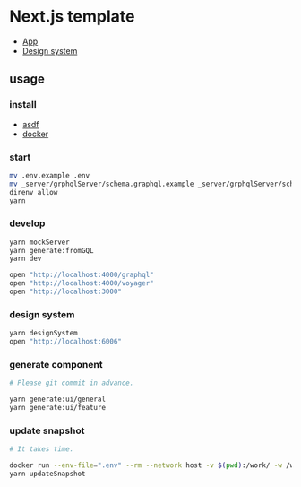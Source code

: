 # Next.js template

- [App](https://next-js-tpl-62l80d57r-akira-toriyama.vercel.app/)
- [Design system](https://next-js-tpl-designsystem-1cq9u10a7-akira-toriyama.vercel.app)

## usage

### install

- [asdf](https://github.com/asdf-vm/asdf)
- [docker](https://docs.docker.com)

### start

```bash
mv .env.example .env
mv _server/grphqlServer/schema.graphql.example _server/grphqlServer/schema.graphql
direnv allow
yarn
```

### develop

```bash
yarn mockServer
yarn generate:fromGQL
yarn dev

open "http://localhost:4000/graphql"
open "http://localhost:4000/voyager"
open "http://localhost:3000"
```

### design system

```bash
yarn designSystem
open "http://localhost:6006"
```

### generate component

```bash
# Please git commit in advance.

yarn generate:ui/general
yarn generate:ui/feature
```

### update snapshot

```bash
# It takes time.

docker run --env-file=".env" --rm --network host -v $(pwd):/work/ -w /work/ -it mcr.microsoft.com/playwright /bin/bash
yarn updateSnapshot
```
